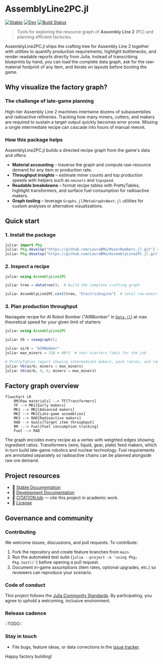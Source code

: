 # AssemblyLine2PC.jl

[![Stable](https://img.shields.io/badge/docs-stable-blue.svg)](https://LauraBMo.github.io/AssemblyLine2PC.jl/stable/) [![Dev](https://img.shields.io/badge/docs-dev-blue.svg)](https://LauraBMo.github.io/AssemblyLine2PC.jl/dev/) [![Build Status](https://github.com/LauraBMo/AssemblyLine2PC.jl/actions/workflows/CI.yml/badge.svg?branch=main)](https://github.com/LauraBMo/AssemblyLine2PC.jl/actions/workflows/CI.yml?query=branch%3Amain) 
> Tools for exploring the resource graph of **Assembly Line 2** (PC) and planning efficient factories.

AssemblyLine2PC.jl ships the crafting tree for Assembly Line 2 together with utilities to quantify production requirements, highlight bottlenecks, and render readable reports directly from Julia. Instead of transcribing blueprints by hand, you can load the complete data graph, ask for the raw-material footprint of any item, and iterate on layouts before booting the game.

## Why visualize the factory graph?

### The challenge of late-game planning
High-tier Assembly Line 2 machines intertwine dozens of subassemblies and radioactive refineries. Tracking how many miners, cutters, and makers are required to sustain a target output quickly becomes error prone. Missing a single intermediate recipe can cascade into hours of manual rework.

### How this package helps
AssemblyLine2PC.jl builds a directed recipe graph from the game's data and offers:

- **Material accounting** – traverse the graph and compute raw-resource demand for any item or production rate.
- **Throughput insights** – estimate miner counts and top production speeds with helpers such as `nminers` and `topspeed`.
- **Readable breakdowns** – format recipe tables with PrettyTables, highlight transformers, and surface fuel consumption for radioactive makers.
- **Graph tooling** – leverage `Graphs.jl`/`MetaGraphsNext.jl` utilities for custom analyses or alternative visualizations.

## Quick start

### 1. Install the package
```julia
julia> import Pkg
julia> Pkg.develop("https://github.com/LauraBMo/MinerNumbers.jl.git") # Dependency
julia> Pkg.develop("https://github.com/LauraBMo/AssemblyLine2PC.jl.git")
```

### 2. Inspect a recipe
```julia
julia> using AssemblyLine2PC

julia> tree = datatree();  # build the complete crafting graph

julia> AssemblyLine2PC.cost(tree, "ElectricEngine")  # total raw-material units
```

### 3. Plan production throughput

Naviagate recipe for AI Robot Bomber ("AIRBomber" in [`Data.jl`](https://github.com/LauraBMo/AssemblyLine2PC.jl/blob/main/src/Data.jl)) at max theoretical speed for your given limit of starters:

```julia
julia> using AssemblyLine2PC

julia> VG = viewgraph();

julia> airb = "AIRBomber"
julia> max_miners = 310 + 46*2  # Your starters limit for the job. 

# PrettyTables report showing intermediate makers, pack ratios, and raw demand…
julia> VG(airb; miners = max_miners)
julia> VG(airb, 4, 6; miners = max_miners)
```

## Factory graph overview
```mermaid
flowchart LR
    RM[Raw materials] --> TF[Transformers]
    TF --> MK1[Early makers]
    MK1 --> MK2[Advanced makers]
    MK2 --> MK3[Late-game assemblies]
    MK3 --> RAD[Radioactive makers]
    RAD --> Goals[Target item throughput]
    RM -.-> Fuel[Fuel consumption tracking]
    Fuel --> RAD
```

The graph encodes every recipe as a vertex with weighted edges showing ingredient ratios. Transformers (wire, liquid, gear, plate) feed makers, which in turn build late-game robotics and nuclear technology. Fuel requirements are annotated separately so radioactive chains can be planned alongside raw ore demand.

## Project resources
- 📘 [Stable Documentation](https://LauraBMo.github.io/AssemblyLine2PC.jl/stable/)
- 🧪 [Development Documentation](https://LauraBMo.github.io/AssemblyLine2PC.jl/dev/)
- 🧾 [CITATION.bib](./CITATION.bib) — cite this project in academic work.
- 📄 [License](./LICENSE)

## Governance and community

### Contributing
We welcome issues, discussions, and pull requests. To contribute:

1. Fork the repository and create feature branches from `main`.
2. Run the automated test suite (`julia --project -e 'using Pkg; Pkg.test()'`) before opening a pull request.
3. Document in-game assumptions (item rates, optional upgrades, etc.) so reviewers can reproduce your scenario.

### Code of conduct
This project follows the [Julia Community Standards](https://julialang.org/community/standards/). By participating, you agree to uphold a welcoming, inclusive environment.

### Release cadence
 ::TODO::

### Stay in touch
- File bugs, feature ideas, or data corrections in the [issue tracker](https://github.com/LauraBMo/AssemblyLine2PC.jl/issues).

Happy factory building!
